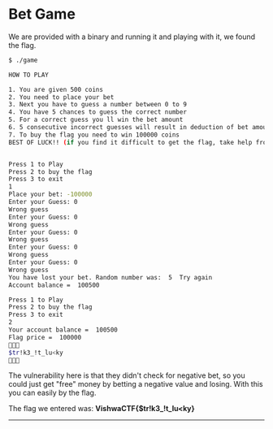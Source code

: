 # **Bet Game**

We are provided with a binary and running it and playing with it, we found the flag.

```bash
$ ./game

HOW TO PLAY

1. You are given 500 coins
2. You need to place your bet
3. Next you have to guess a number between 0 to 9
4. You have 5 chances to guess the correct number
5. For a correct guess you ll win the bet amount
6. 5 consecutive incorrect guesses will result in deduction of bet amount from your account
7. To buy the flag you need to win 100000 coins
BEST OF LUCK!! (if you find it difficult to get the flag, take help from the Sage)


Press 1 to Play
Press 2 to buy the flag
Press 3 to exit
1
Place your bet: -100000
Enter your Guess: 0
Wrong guess
Enter your Guess: 0
Wrong guess
Enter your Guess: 0
Wrong guess
Enter your Guess: 0
Wrong guess
Enter your Guess: 0
Wrong guess
You have lost your bet. Random number was:  5  Try again
Account balance =  100500

Press 1 to Play
Press 2 to buy the flag
Press 3 to exit
2
Your account balance =  100500
Flag price =  100000
🎉🎉🎉
$tr!k3_!t_lu<ky
🎉🎉🎉
```

The vulnerability here is that they didn't check for negative bet, so you could just get "free" money by betting a negative value and losing. With this you can easily by the flag.

The flag we entered was: **VishwaCTF{$tr!k3_!t_lu<ky}**

---



